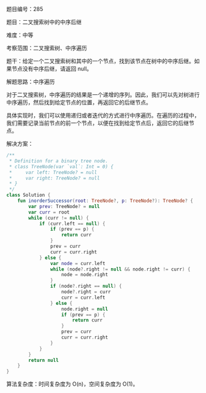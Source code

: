 题目编号：285

题目：二叉搜索树中的中序后继

难度：中等

考察范围：二叉搜索树、中序遍历

题干：给定一个二叉搜索树和其中的一个节点，找到该节点在树中的中序后继。如果节点没有中序后继，请返回 null。

解题思路：中序遍历

对于二叉搜索树，中序遍历的结果是一个递增的序列。因此，我们可以先对树进行中序遍历，然后找到给定节点的位置，再返回它的后继节点。

具体实现时，我们可以使用递归或者迭代的方式进行中序遍历。在遍历的过程中，我们需要记录当前节点的前一个节点，以便在找到给定节点后，返回它的后继节点。

解决方案：

```kotlin
/**
 * Definition for a binary tree node.
 * class TreeNode(var `val`: Int = 0) {
 *     var left: TreeNode? = null
 *     var right: TreeNode? = null
 * }
 */
class Solution {
    fun inorderSuccessor(root: TreeNode?, p: TreeNode?): TreeNode? {
        var prev: TreeNode? = null
        var curr = root
        while (curr != null) {
            if (curr.left == null) {
                if (prev == p) {
                    return curr
                }
                prev = curr
                curr = curr.right
            } else {
                var node = curr.left
                while (node?.right != null && node.right != curr) {
                    node = node.right
                }
                if (node?.right == null) {
                    node?.right = curr
                    curr = curr.left
                } else {
                    node.right = null
                    if (prev == p) {
                        return curr
                    }
                    prev = curr
                    curr = curr.right
                }
            }
        }
        return null
    }
}
```

算法复杂度：时间复杂度为 O(n)，空间复杂度为 O(1)。